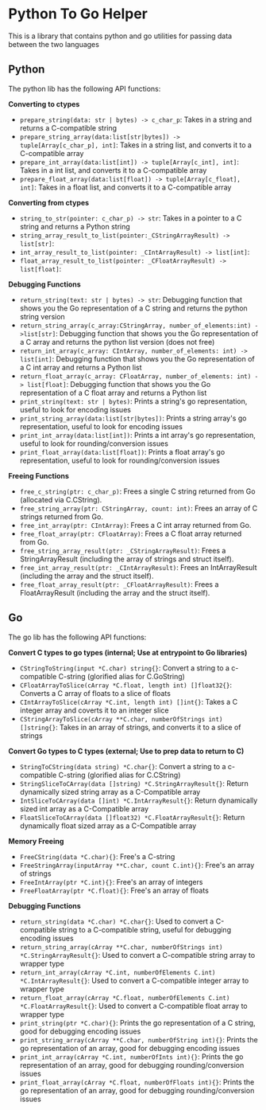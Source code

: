 # Python To Go Helper

This is a library that contains python and go utilities for passing data between the two languages

## Python

The python lib has the following API functions:

**Converting to ctypes**

- `prepare_string(data: str | bytes) -> c_char_p`: Takes in a string and returns a C-compatible string
- `prepare_string_array(data:list[str|bytes]) -> tuple[Array[c_char_p], int]`: Takes in a string list, and converts it to a C-compatible array
- `prepare_int_array(data:list[int]) -> tuple[Array[c_int], int]`: Takes in a int list, and converts it to a C-compatible array
- `prepare_float_array(data:list[float]) -> tuple[Array[c_float], int]`: Takes in a float list, and converts it to a C-compatible array

**Converting from ctypes**

- `string_to_str(pointer: c_char_p) -> str`: Takes in a pointer to a C string and returns a Python string
- `string_array_result_to_list(pointer:_CStringArrayResult) -> list[str]`: 
- `int_array_result_to_list(pointer: _CIntArrayResult) -> list[int]`: 
- `float_array_result_to_list(pointer: _CFloatArrayResult) -> list[float]`: 

**Debugging Functions**

- `return_string(text: str | bytes) -> str`: Debugging function that shows you the Go representation of a C string and returns the python string version
- `return_string_array(c_array:CStringArray, number_of_elements:int) ->list[str]`: Debugging function that shows you the Go representation of a C array and returns the python list version (does not free)
- `return_int_array(c_array: CIntArray, number_of_elements: int) -> list[int]`: Debugging function that shows you the Go representation of a C int array and returns a Python list
- `return_float_array(c_array: CFloatArray, number_of_elements: int) -> list[float]`: Debugging function that shows you the Go representation of a C float array and returns a Python list
- `print_string(text: str | bytes)`: Prints a string's go representation, useful to look for encoding issues
- `print_string_array(data:list[str|bytes])`: Prints a string array's go representation, useful to look for encoding issues
- `print_int_array(data:list[int])`: Prints a int array's go representation, useful to look for rounding/conversion issues
- `print_float_array(data:list[float])`: Prints a float array's go representation, useful to look for rounding/conversion issues

**Freeing Functions**

- `free_c_string(ptr: c_char_p)`: Frees a single C string returned from Go (allocated via C.CString).
- `free_string_array(ptr: CStringArray, count: int)`: Frees an array of C strings returned from Go.
- `free_int_array(ptr: CIntArray)`: Frees a C int array returned from Go.
- `free_float_array(ptr: CFloatArray)`: Frees a C float array returned from Go.
- `free_string_array_result(ptr: _CStringArrayResult)`: Frees a StringArrayResult (including the array of strings and struct itself).
- `free_int_array_result(ptr: _CIntArrayResult)`: Frees an IntArrayResult (including the array and the struct itself).
- `free_float_array_result(ptr: _CFloatArrayResult)`: Frees a FloatArrayResult (including the array and the struct itself).


## Go

The go lib has the following API functions:

**Convert C types to go types (internal; Use at entrypoint to Go libraries)**

- `CStringToString(input *C.char) string{}`: Convert a string to a c-compatible C-string (glorified alias for C.GoString)
- `CFloatArrayToSlice(cArray *C.float, length int) []float32{}`: Converts a C array of floats to a slice of floats
- `CIntArrayToSlice(cArray *C.int, length int) []int{}`: Takes a C integer array and coverts it to an integer slice
- `CStringArrayToSlice(cArray **C.char, numberOfStrings int) []string{}`: Takes in an array of strings, and converts it to a slice of strings


**Convert Go types to C types (external; Use to prep data to return to C)**

- `StringToCString(data string) *C.char{}`: Convert a string to a c-compatible C-string (glorified alias for C.CString)
- `StringSliceToCArray(data []string) *C.StringArrayResult{}`: Return dynamically sized string array as a C-Compatible array
- `IntSliceToCArray(data []int) *C.IntArrayResult{}`: Return dynamically sized int array as a C-Compatible array
- `FloatSliceToCArray(data []float32) *C.FloatArrayResult{}`: Return dynamically float sized array as a C-Compatible array

**Memory Freeing**

- `FreeCString(data *C.char){}`: Free's a C-string
- `FreeStringArray(inputArray **C.char, count C.int){}`: Free's an array of strings
- `FreeIntArray(ptr *C.int){}`: Free's an array of integers
- `FreeFloatArray(ptr *C.float){}`: Free's an array of floats

**Debugging Functions**

- `return_string(data *C.char) *C.char{}`: Used to convert a C-compatible string to a C-compatible string, useful for debugging encoding issues
- `return_string_array(cArray **C.char, numberOfStrings int) *C.StringArrayResult{}`: Used to convert a C-compatible string array to wrapper type
- `return_int_array(cArray *C.int, numberOfElements C.int) *C.IntArrayResult{}`: Used to convert a C-compatible integer array to wrapper type
- `return_float_array(cArray *C.float, numberOfElements C.int) *C.FloatArrayResult{}`: Used to convert a C-compatible float array to wrapper type
- `print_string(ptr *C.char){}`: Prints the go representation of a C string, good for debugging encoding issues
- `print_string_array(cArray **C.char, numberOfString int){}`: Prints the go representation of an array, good for debugging encoding issues
- `print_int_array(cArray *C.int, numberOfInts int){}`: Prints the go representation of an array, good for debugging rounding/conversion issues
- `print_float_array(cArray *C.float, numberOfFloats int){}`: Prints the go representation of an array, good for debugging rounding/conversion issues
